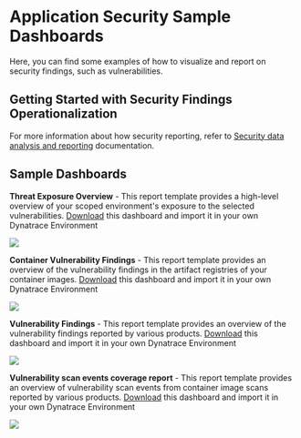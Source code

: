 # Application Security Sample Dashboards

Here, you can find some examples of how to visualize and report on security findings, such as vulnerabilities.

## Getting Started with Security Findings Operationalization

For more information about how security reporting, refer to [Security data analysis and reporting](https://docs.dynatrace.com/docs/platform-modules/application-security/use-cases/security-reporting) documentation.

## Sample Dashboards

**Threat Exposure Overview** - This report template provides a high-level overview of your scoped environment's exposure to the selected vulnerabilities.
[Download](https://raw.githubusercontent.com/dynatrace-perfclinics/dynatrace-getting-started/main/dashboards/security/Threat%20Exposure%20Overview.json) this dashboard and import it in your own Dynatrace Environment

![](https://raw.githubusercontent.com/dynatrace-perfclinics/dynatrace-getting-started/main/images/dashboard_security_threat_exposure_overview.png)

**Container Vulnerability Findings** - This report template provides an overview of the vulnerability findings in the artifact registries of your container images.
[Download](https://raw.githubusercontent.com/dynatrace-perfclinics/dynatrace-getting-started/main/dashboards/security/Container%20Vulnerability%20Findings.json) this dashboard and import it in your own Dynatrace Environment

![](https://github.com/dynatrace-perfclinics/dynatrace-getting-started/blob/427cb1bce6c1507b701e0de09301635ebabdd090/images/dashboard_security_container_vulnerability_findings.png)

**Vulnerability Findings** - This report template provides an overview of the vulnerability findings reported by various products.
[Download](https://raw.githubusercontent.com/dynatrace-perfclinics/dynatrace-getting-started/main/dashboards/security/Vulnerability%20findings.json) this dashboard and import it in your own Dynatrace Environment

![](https://raw.githubusercontent.com/dynatrace-perfclinics/dynatrace-getting-started/main/images/dashboard_security_vulnerability_findings.png)

**Vulnerability scan events coverage report** - This report template provides an overview of vulnerability scan events from container image scans reported by various products.
[Download](https://raw.githubusercontent.com/dynatrace-perfclinics/dynatrace-getting-started/main/dashboards/security/Vulnerability%20scan%20events%20coverage%20report.json) this dashboard and import it in your own Dynatrace Environment

![](https://raw.githubusercontent.com/dynatrace-perfclinics/dynatrace-getting-started/main/images/dashboard_security_vulnerability_scan_events_coverage_report.png)
